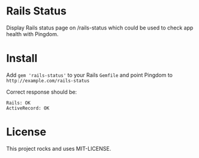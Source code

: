 # Rails Status

Display Rails status page on /rails-status
which could be used to check app health with Pingdom.

# Install

Add `gem 'rails-status'` to your Rails `Gemfile`
and point Pingdom to `http://example.com/rails-status`

Correct response should be:

    Rails: OK
    ActiveRecord: OK


# License

This project rocks and uses MIT-LICENSE.